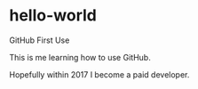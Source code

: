 # hello-world
GitHub First Use

This is me learning how to use GitHub.

Hopefully within 2017 I become a paid developer.
